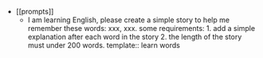 - [[prompts]]
	- I am learning English, please create a simple story  to help me remember these words: xxx, xxx. some requirements: 1. add a simple explanation after each word in the story 2. the length of the story must under 200 words.
	  template:: learn words